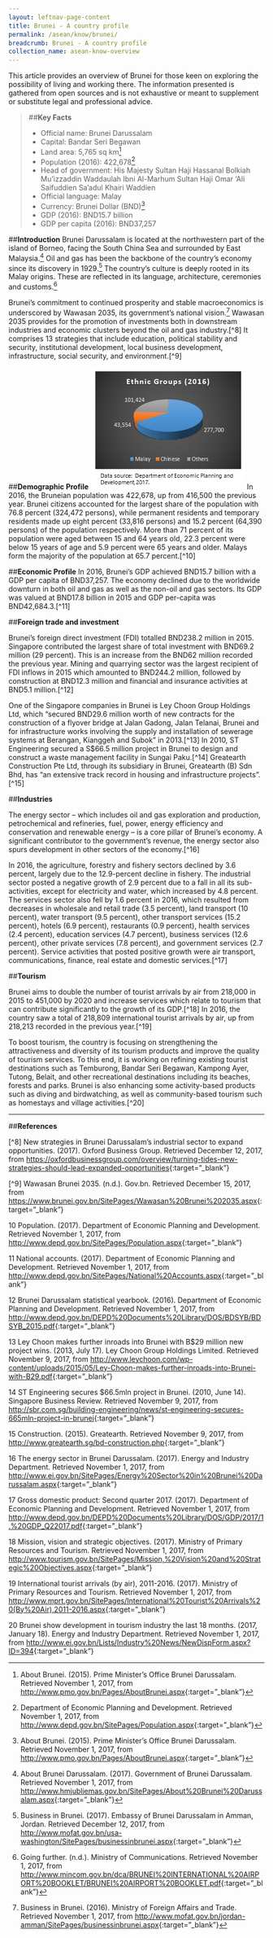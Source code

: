 ```yaml
---
layout: leftnav-page-content
title: Brunei - A country profile
permalink: /asean/know/brunei/
breadcrumb: Brunei - A country profile
collection_name: asean-know-overview
---
```


This article provides an overview of Brunei for those keen on exploring the possibility of living and working there. The information presented is gathered from open sources and is not exhaustive or meant to supplement or substitute legal and professional advice.

> ##**Key Facts**
> - Official name: Brunei Darussalam
> - Capital: Bandar Seri Begawan
> - Land area: 5,765 sq km[^1]
> - Population (2016): 422,678[^2]
> - Head of government: ​His Majesty Sultan Haji Hassanal Bolkiah Mu’izzaddin Waddaulah Ibni Al-Marhum Sultan Haji Omar ‘Ali Saifuddien Sa’adul Khairi Waddien
> - Official language: Malay
> - Currency: Brunei Dollar (BND)[^3]
> - GDP (2016): BND15.7 billion
> - GDP per capita (2016): BND37,257

##**Introduction**
Brunei Darussalam is located at the northwestern part of the island of Borneo, facing the South China Sea and surrounded by East Malaysia.[^4] Oil and gas has been the backbone of the country’s economy since its discovery in 1929.[^5] The country’s culture is deeply rooted in its Malay origins. These are reflected in its language, architecture, ceremonies and customs.[^6]

Brunei’s commitment to continued prosperity and stable macroeconomics is underscored by Wawasan 2035, its government’s national vision.[^7]  Wawasan 2035 provides for the promotion of investments both in downstream industries and economic clusters beyond the oil and gas industry.[^8] It comprises 13 strategies that include education, political stability and security, institutional development, local business development, infrastructure, social security, and environment.[^9]

##**Demographic Profile**
![Brunei ethnic groups](/images/asean-countries/BN-ethnicgrps.png)
In 2016, the Bruneian population was 422,678, up from 416,500 the previous year. Brunei citizens accounted for the largest share of the population with 76.8 percent (324,472 persons), while permanent residents and temporary residents made up eight percent (33,816 persons) and 15.2 percent (64,390 persons) of the population respectively. More than 71 percent of its population were aged between 15 and 64 years old, 22.3 percent were below 15 years of age and 5.9 percent were 65 years and older. Malays form the majority of the population at 65.7 percent.[^10]

##**Economic Profile**
In 2016, Brunei’s GDP achieved BND15.7 billion with a GDP per capita of BND37,257.  The economy declined due to the worldwide downturn in both oil and gas as well as the non-oil and gas sectors. Its GDP was valued at BND17.8 billion in 2015 and GDP per-capita was BND42,684.3.[^11]

##**Foreign trade and investment**

Brunei’s foreign direct investment (FDI) totalled BND238.2 million in 2015. Singapore contributed the largest share of total investment with BND69.2 million (29 percent). This is an increase from the BND62 million recorded the previous year. Mining and quarrying sector was the largest recipient of FDI inflows in 2015 which amounted to BND244.2 million, followed by construction at BND12.3 million and financial and insurance activities at BND5.1 million.[^12]

One of the Singapore companies in Brunei is Ley Choon Group Holdings Ltd, which “secured BND29.6 million worth of new contracts for the construction of a flyover bridge at Jalan Gadong, Jalan Telanai, Brunei and for infrastructure works involving the supply and installation of sewerage systems at Berangan, Kianggeh and Subok” in 2013.[^13]   In 2010, ST Engineering secured a S$66.5 million project in Brunei to design and construct a waste management facility in Sungai Paku.[^14]  Greatearth Construction Pte Ltd, through its subsidiary in Brunei, Greatearth (B) Sdn Bhd, has “an extensive track record in housing and infrastructure projects”.[^15]

##**Industries**

The energy sector – which includes oil and gas exploration and production, petrochemical and refineries, fuel, power, energy efficiency and conservation and renewable energy – is a core pillar of Brunei’s economy. A significant contributor to the government’s revenue, the energy sector also spurs development in other sectors of the economy.[^16]

In 2016, the agriculture, forestry and fishery sectors declined by 3.6 percent, largely due to the 12.9-percent decline in fishery. The industrial sector posted a negative growth of 2.9 percent due to a fall in all its sub-activities, except for electricity and water, which increased by 4.8 percent. The services sector also fell by 1.6 percent in 2016, which resulted from decreases in wholesale and retail trade (3.5 percent), land transport (10 percent), water transport (9.5 percent), other transport services (15.2 percent), hotels (6.9 percent), restaurants (0.9 percent), health services (2.4 percent), education services (4.7 percent), business services (12.6 percent), other private services (7.8 percent), and government services (2.7 percent). Service activities that posted positive growth were air transport, communications, finance, real estate and domestic services.[^17]

##**Tourism**

Brunei aims to double the number of tourist arrivals by air from 218,000 in 2015 to 451,000 by 2020 and increase services which relate to tourism that can contribute significantly to the growth of its GDP.[^18] In 2016, the country saw a total of 218,809 international tourist arrivals by air, up from 218,213 recorded in the previous year.[^19]

To boost tourism, the country is focusing on strengthening the attractiveness and diversity of its tourism products and improve the quality of tourism services. To this end, it is working on refining existing tourist destinations such as Temburong, Bandar Seri Begawan, Kampong Ayer, Tutong, Belait, and other recreational destinations including its beaches, forests and parks. Brunei is also enhancing some activity-based products such as diving and birdwatching, as well as community-based tourism such as homestays and village activities.[^20]

---
##**References**
[^1]: About Brunei. (2015). Prime Minister’s Office Brunei Darussalam. Retrieved November 1, 2017, from <http://www.pmo.gov.bn/Pages/AboutBrunei.aspx>{:target=”_blank”}

[^2]: Department of Economic Planning and Development. Retrieved November 1, 2017, from <http://www.depd.gov.bn/SitePages/Population.aspx>{:target=”_blank”}

[^3]: About Brunei. (2015). Prime Minister’s Office Brunei Darussalam. Retrieved November 1, 2017, from <http://www.pmo.gov.bn/Pages/AboutBrunei.aspx>{:target=”_blank”}

[^4]: About Brunei Darussalam. (2017). Government of Brunei Darussalam. Retrieved November 1, 2017, from <http://www.hmjubliemas.gov.bn/SitePages/About%20Brunei%20Darussalam.aspx>{:target=”_blank”}

[^5]: Business in Brunei. (2017). Embassy of Brunei Darussalam in Amman, Jordan. Retrieved December 12, 2017, from <http://www.mofat.gov.bn/usa-washington/SitePages/businessinbrunei.aspx>{:target=”_blank”}

[^6]: Going further. (n.d.). Ministry of Communications. Retrieved November 1, 2017, from <http://www.mincom.gov.bn/dca/BRUNEI%20INTERNATIONAL%20AIRPORT%20BOOKLET/BRUNEI%20AIRPORT%20BOOKLET.pdf>{:target=”_blank”}

[^7]: Business in Brunei. (2016). Ministry of Foreign Affairs and Trade. Retrieved November 1, 2017, from <http://www.mofat.gov.bn/jordan-amman/SitePages/businessinbrunei.aspx>{:target=”_blank”}

[^8] New strategies in Brunei Darussalam’s industrial sector to expand opportunities. (2017). Oxford Business Group. Retrieved December 12, 2017, from <https://oxfordbusinessgroup.com/overview/turning-tides-new-strategies-should-lead-expanded-opportunities>{:target=”_blank”}

[^9] Wawasan Brunei 2035. (n.d.). Gov.bn. Retrieved December 15, 2017, from <https://www.brunei.gov.bn/SitePages/Wawasan%20Brunei%202035.aspx>{:target=”_blank”}

10 Population. (2017). Department of Economic Planning and Development. Retrieved November 1, 2017, from <http://www.depd.gov.bn/SitePages/Population.aspx>{:target=”_blank”}

11 National accounts. (2017). Department of Economic Planning and Development. Retrieved November 1, 2017, from <http://www.depd.gov.bn/SitePages/National%20Accounts.aspx>{:target=”_blank”}

12 Brunei Darussalam statistical yearbook. (2016). Department of Economic Planning and Development. Retrieved November 1, 2017, from <http://www.depd.gov.bn/DEPD%20Documents%20Library/DOS/BDSYB/BDSYB_2015.pdf>{:target=”_blank”}

13 Ley Choon makes further inroads into Brunei with B$29 million new project wins. (2013, July 17). Ley Choon Group Holdings Limited. Retrieved November 9, 2017, from <http://www.leychoon.com/wp-content/uploads/2015/05/Ley-Choon-makes-further-inroads-into-Brunei-with-B29.pdf>{:target=”_blank”}

14 ST Engineering secures $66.5mln project in Brunei. (2010, June 14). Singapore Business Review. Retrieved November 9, 2017, from <http://sbr.com.sg/building-engineering/news/st-engineering-secures-665mln-project-in-brunei>{:target=”_blank”}

15 Construction. (2015). Greatearth. Retrieved November 9, 2017, from <http://www.greatearth.sg/bd-construction.php>{:target=”_blank”}

16 The energy sector in Brunei Darussalam. (2017). Energy and Industry Department. Retrieved November 1, 2017, from <http://www.ei.gov.bn/SitePages/Energy%20Sector%20in%20Brunei%20Darussalam.aspx>{:target=”_blank”}

17 Gross domestic product: Second quarter 2017. (2017). Department of Economic Planning and Development. Retrieved November 1, 2017, from <http://www.depd.gov.bn/DEPD%20Documents%20Library/DOS/GDP/2017/1.%20GDP_Q22017.pdf>{:target=”_blank”}

18 Mission, vision and strategic objectives. (2017). Ministry of Primary Resources and Tourism. Retrieved November 1, 2017, from <http://www.tourism.gov.bn/SitePages/Mission,%20Vision%20and%20Strategic%20Objectives.aspx>{:target=”_blank”}

19 International tourist arrivals (by air), 2011-2016. (2017). Ministry of Primary Resources and Tourism. Retrieved November 1, 2017, from <http://www.mprt.gov.bn/SitePages/International%20Tourist%20Arrivals%20(By%20Air),2011-2016.aspx>{:target=”_blank”}

20 Brunei show development in tourism industry the last 18 months. (2017, January 18). Energy and Industry Department. Retrieved November 1, 2017, from <http://www.ei.gov.bn/Lists/Industry%20News/NewDispForm.aspx?ID=394>{:target=”_blank”}